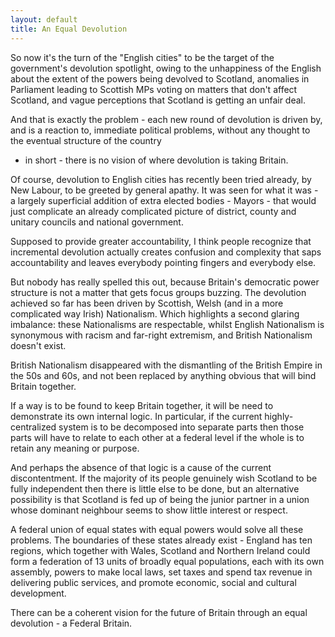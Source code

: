 ```yaml
---
layout: default
title: An Equal Devolution
---
```

So now it's the turn of the "English cities" to be the target of the government's devolution
spotlight, owing to the unhappiness of the English about the extent of the powers
being devolved to Scotland, anomalies in Parliament leading to Scottish MPs voting on matters
that don't affect Scotland, and vague perceptions that Scotland is getting an unfair deal.

And that is exactly the problem - each new round of devolution is driven by, and is a reaction
to, immediate political problems, without any thought to the eventual structure of the country
- in short - there is no vision of where devolution is taking Britain.

Of course, devolution to English cities has recently been tried already, by New Labour, to be
greeted by general apathy. It was seen for what it was - a largely superficial addition of
extra elected bodies - Mayors - that would just complicate an already complicated picture of
district, county and unitary councils and national government.

Supposed to provide greater accountability, I think people recognize that incremental
devolution actually creates confusion and complexity that saps accountability and leaves
everybody pointing fingers and everybody else.

But nobody has really spelled this out, because Britain's democratic power structure is not a
matter that gets focus groups buzzing. The devolution achieved so far has been driven by
Scottish, Welsh (and in a more complicated way Irish) Nationalism. Which highlights a second
glaring imbalance: these Nationalisms are respectable, whilst English Nationalism is
synonymous with racism and far-right extremism, and British Nationalism doesn't exist.

British Nationalism disappeared with the dismantling of the British Empire in the 50s and 60s,
and not been replaced by anything obvious that will bind Britain together.

If a way is to be found to keep Britain together, it will be need to demonstrate its own
internal logic. In particular, if the current highly-centralized system is to be decomposed into
separate parts then those parts will have to relate to each other at a federal level if the
whole is to retain any meaning or purpose.

And perhaps the absence of that logic is a cause of the current discontentment. If the majority
of its people genuinely wish Scotland to be fully independent then there is little else to be done,
but an alternative possibility is that Scotland is fed up of being the junior partner in a
union whose dominant neighbour seems to show little interest or respect.

A federal union of equal states with equal powers would solve all these problems. The
boundaries of these states already exist - England has ten regions, which together with Wales,
Scotland and Northern Ireland could form a federation of 13 units of broadly equal populations,
each with its own assembly, powers to make local laws, set taxes and spend tax revenue in
delivering public services, and promote economic, social and cultural development.

There can be a coherent vision for the future of Britain through an equal devolution -
a Federal Britain.
